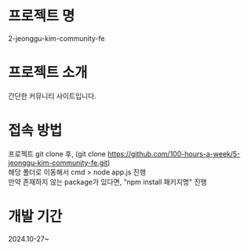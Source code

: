 # 프로젝트 명
2-jeonggu-kim-community-fe<br>

# 프로젝트 소개
간단한 커뮤니티 사이트입니다.<br>

# 접속 방법
프로젝트 git clone 후, (git clone https://github.com/100-hours-a-week/5-jeonggu-kim-community-fe.git)<br>
해당 폴더로 이동해서 cmd > node app.js 진행<br>
만약 존재하지 않는 package가 있다면, "npm install 패키지명" 진행<br>

# 개발 기간
2024.10-27~

